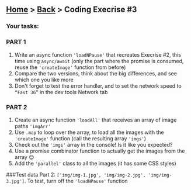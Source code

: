 ## [Home](../../../README.md) > [Back](lesson.md) > Coding Execrise #3

### Your tasks:

### PART 1

1. Write an async function `'loadNPause'` that recreates Execrise #2, this time using `async/await` (only the part where the promise is consumed, reuse the `'createImage'` function from before)
2. Compare the two versions, think about the big differences, and see which one you like more
3. Don't forget to test the error handler, and to set the network speed to `“Fast 3G”` in the dev tools Network tab

### PART 2

1. Create an async function `'loadAll'` that receives an array of image paths `'imgArr'`
2. Use `.map` to loop over the array, to load all the images with the `'createImage'` function (call the resulting array `'imgs'`)
3. Check out the `'imgs'` array in the console! Is it like you expected?
4. Use a promise combinator function to actually get the images from the array 😉
5. Add the `'parallel'` class to all the images (it has some CSS styles)

###Test data Part 2:
`['img/img-1.jpg', 'img/img-2.jpg', 'img/img-3.jpg']`. To test, turn off the `'loadNPause'` function
